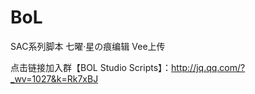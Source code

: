 BoL
===
SAC系列脚本
七曜·星の痕编辑
Vee上传






点击链接加入群【BOL Studio Scripts】：http://jq.qq.com/?_wv=1027&k=Rk7xBJ
